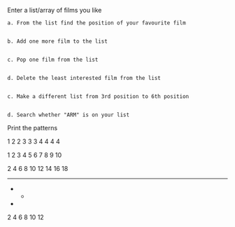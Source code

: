 Enter a list/array of films you like


    a. From the list find the position of your favourite film


    b. Add one more film to the list


    c. Pop one film from the list


    d. Delete the least interested film from the list


    c. Make a different list from 3rd position to 6th position

    
    d. Search whether "ARM" is on your list


Print the patterns


   1
   2 2
   3 3 3
   4 4 4 4

   1
   2  3
   4  5  6
   7  8  9  10


   2  4  6
   8  10 12
   14 16 18


   *  *  *
   *  *  
   *


   2  4  6
   8  10
   12

